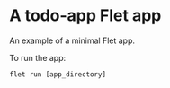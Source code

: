 # A todo-app Flet app

An example of a minimal Flet app.

To run the app:

```
flet run [app_directory]
```